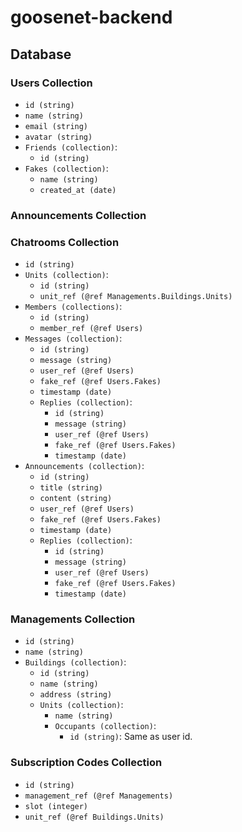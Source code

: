 # goosenet-backend

## Database
### Users Collection
- `id (string)`
- `name (string)`
- `email (string)`
- `avatar (string)`
- `Friends (collection)`:
    - `id (string)`
- `Fakes (collection)`:
    - `name (string)`
    - `created_at (date)`

### Announcements Collection


### Chatrooms Collection
- `id (string)`
- `Units (collection)`:
    - `id (string)`
    - `unit_ref (@ref Managements.Buildings.Units)`
- `Members (collections)`:
    - `id (string)`
    - `member_ref (@ref Users)`
- `Messages (collection)`:
    - `id (string)`
    - `message (string)`
    - `user_ref (@ref Users)`
    - `fake_ref (@ref Users.Fakes)`
    - `timestamp (date)`
    - `Replies (collection)`:
        - `id (string)`
        - `message (string)`
        - `user_ref (@ref Users)`
        - `fake_ref (@ref Users.Fakes)`
        - `timestamp (date)`
- `Announcements (collection)`:
    - `id (string)`
    - `title (string)`
    - `content (string)`
    - `user_ref (@ref Users)`
    - `fake_ref (@ref Users.Fakes)`
    - `timestamp (date)`
    - `Replies (collection)`:
        - `id (string)`
        - `message (string)`
        - `user_ref (@ref Users)`
        - `fake_ref (@ref Users.Fakes)`
        - `timestamp (date)`

### Managements Collection
- `id (string)`
- `name (string)`
- `Buildings (collection)`:
   - `id (string)`
   - `name (string)`
   - `address (string)`
   - `Units (collection)`:
       - `name (string)`
       - `Occupants (collection)`:
           - `id (string)`: Same as user id.
    
### Subscription Codes Collection
- `id (string)`
- `management_ref (@ref Managements)`
- `slot (integer)`
- `unit_ref (@ref Buildings.Units)`
